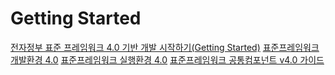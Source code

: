 # Getting Started

[전자정부 표준 프레임워크 4.0 기반 개발 시작하기(Getting Started)](dev4.0/gettingstarted.md)
[표준프레임워크 개발환경 4.0](https://www.naver.com/)
[표준프레임워크 실행환경 4.0](https://www.naver.com/)
[표준프레임워크 공통컴포넌트 v4.0 가이드](https://www.naver.com/)
